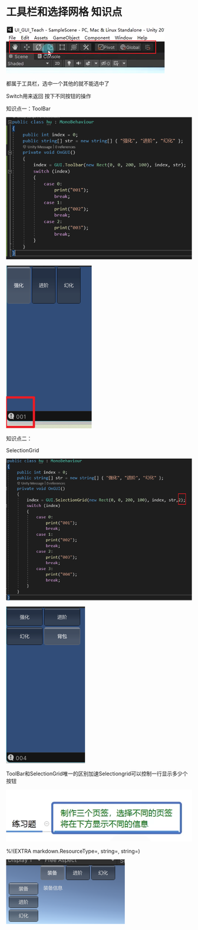 # 工具栏和选择网格 知识点

![96dc7b2a7cbd3c5398168f8c301c2c96.png](image/96dc7b2a7cbd3c5398168f8c301c2c96.png)

都属于工具栏，选中一个其他的就不能选中了

Switch用来返回 按下不同按钮的操作

知识点一：ToolBar

![4957145d46011b5b1ed79433c5d783db.png](image/4957145d46011b5b1ed79433c5d783db.png)

![dc45ac013be93de3aa934206ae0e9abc.png](image/dc45ac013be93de3aa934206ae0e9abc.png)

知识点二：

SelectionGrid

![550d96b327caa84938875608a7ffe300.png](image/550d96b327caa84938875608a7ffe300.png)

![574a8511a5f4cb8d91f931f7dcdd509f.png](image/574a8511a5f4cb8d91f931f7dcdd509f.png)

ToolBar和SelectionGrid唯一的区别加速Selectiongrid可以控制一行显示多少个按钮

![141861bc671f989048c5b81e8004ab71.png](image/141861bc671f989048c5b81e8004ab71.png)

%!(EXTRA markdown.ResourceType=, string=, string=)

![7cc82b73bc4ba461d7ce7e324afadcf8.png](image/7cc82b73bc4ba461d7ce7e324afadcf8.png)
